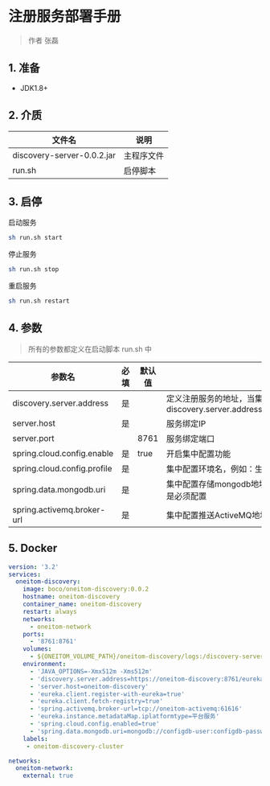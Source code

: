 # 注册服务部署手册

> 作者 张磊

## 1. 准备

* JDK1.8+

## 2. 介质

| 文件名                     | 说明       |
| -------------------------- | ---------- |
| discovery-server-0.0.2.jar | 主程序文件 |
| run.sh                     | 启停脚本   |

## 3. 启停

启动服务

```bash
sh run.sh start
```

停止服务

```bash
sh run.sh stop
```

 重启服务

```bash
sh run.sh restart
```

##  4. 参数

> 所有的参数都定义在启动脚本 run.sh 中 

| 参数名                      | 必填 | 默认值 | 说明                                                         |
| --------------------------- | ---- | ------ | ------------------------------------------------------------ |
| discovery.server.address    | 是   |        | 定义注册服务的地址，当集群模式时配置多个地址逗号分隔  discovery.server.address=https://192.168.0.1:8761/eureka/,https://192.168.0.2:8761/eureka/ |
| server.host                 | 是   |        | 服务绑定IP                                                   |
| server.port                 |      | 8761   | 服务绑定端口                                                 |
| spring.cloud.config.enable  | 是   | true   | 开启集中配置功能                                             |
| spring.cloud.config.profile | 是   |        | 集中配置环境名，例如：生产环境                               |
| spring.data.mongodb.uri     | 是   |        | 集中配置存储mongodb地址，mongodb://localhost/config-db，spring.cloud.config.enable=true是必须配置 |
| spring.activemq.broker-url  | 是   |        | 集中配置推送ActiveMQ地址，tcp://localhost:61616              |

## 5. Docker

```yaml
version: '3.2'
services:
  oneitom-discovery:
    image: boco/oneitom-discovery:0.0.2
    hostname: oneitom-discovery
    container_name: oneitom-discovery
    restart: always
    networks:
      - oneitom-network
    ports:
      - '8761:8761'
    volumes:
      - ${ONEITOM_VOLUME_PATH}/oneitom-discovery/logs:/discovery-server/logs      
    environment:
      - 'JAVA_OPTIONS=-Xmx512m -Xms512m'
      - 'discovery.server.address=https://oneitom-discovery:8761/eureka/'
      - 'server.host=oneitom-discovery'
      - 'eureka.client.register-with-eureka=true'
      - 'eureka.client.fetch-registry=true'
      - 'spring.activemq.broker-url=tcp://oneitom-activemq:61616'
      - 'eureka.instance.metadataMap.iplatformtype=平台服务'
      - 'spring.cloud.config.enabled=true'
      - 'spring.data.mongodb.uri=mongodb://configdb-user:configdb-password@oneitom-mongo/configdb'
    labels:
     - oneitom-discovery-cluster             

networks:
  oneitom-network:
    external: true
```


